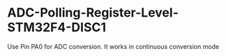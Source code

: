 # ADC-Polling-Register-Level-STM32F4-DISC1
Use Pin PA0 for ADC conversion.
It works in continuous conversion mode
